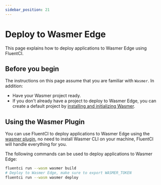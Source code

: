 ```yaml
---
sidebar_position: 21
---
```


# Deploy to Wasmer Edge

This page explains how to deploy applications to Wasmer Edge using FluentCI.

## Before you begin

The instructions on this page assume that you are familiar with `Wasmer`. In addition:

- Have your Wasmer project ready.
- If you don't already have a project to deploy to Wasmer Edge, you can create a default project by [installing and initializing Wasmer](https://docs.wasmer.io/edge/get-started).

## Using the Wasmer Plugin

You can use FluentCI to deploy applications to Wasmer Edge using the [wasmer plugin](https://github.com/fluent-ci-templates/wasmer-pipeline), no need to install Wasmer CLI on your machine, FluentCI will handle everything for you.

The following commands can be used to deploy applications to Wasmer Edge:

```bash
fluentci run --wasm wasmer build
# Deploy to Wasmer Edge, make sure to export WASMER_TOKEN
fluentci run --wasm wasmer deploy
```
